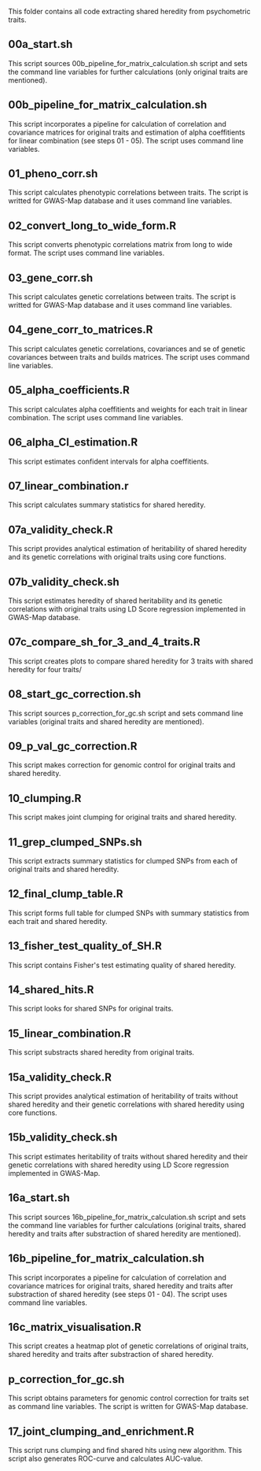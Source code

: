 This folder contains all code extracting shared heredity from psychometric traits.

## 00a_start.sh
This script sources 00b_pipeline_for_matrix_calculation.sh script and sets the command line variables for further calculations (only original traits are mentioned). 

## 00b_pipeline_for_matrix_calculation.sh
This script incorporates a pipeline for calculation of correlation and covariance matrices for original traits and estimation of alpha coeffitients for linear combination (see steps 01 - 05). The script uses command line variables.

## 01_pheno_corr.sh
This script calculates phenotypic correlations between traits. The script is writted for GWAS-Map database and it uses command line variables.

## 02_convert_long_to_wide_form.R
This script converts phenotypic correlations matrix from long to wide format. The script uses command line variables.

## 03_gene_corr.sh
This script calculates genetic correlations between traits. The script is writted for GWAS-Map database and it uses command line variables.

## 04_gene_corr_to_matrices.R
This script calculates genetic correlations, covariances and se of genetic covariances between traits and builds matrices. The script uses command line variables.

## 05_alpha_coefficients.R
This script calculates alpha coeffitients and weights for each trait in linear combination. The script uses command line variables.

## 06_alpha_CI_estimation.R
This script estimates confident intervals for alpha coeffitients.

## 07_linear_combination.r
This script calculates summary statistics for shared heredity.

## 07a_validity_check.R
This script provides analytical estimation of heritability of shared heredity and its genetic correlations with original traits using core functions.

## 07b_validity_check.sh
This script estimates heredity of shared heritability and its genetic correlations with original traits using LD Score regression implemented in GWAS-Map database.

## 07c_compare_sh_for_3_and_4_traits.R
This script creates plots to compare shared heredity for 3 traits with shared heredity for four traits/

## 08_start_gc_correction.sh
This script sources p_correction_for_gc.sh script and sets command line variables (original traits and shared heredity are mentioned).

## 09_p_val_gc_correction.R
This script makes correction for genomic control for original traits and shared heredity.

## 10_clumping.R
This script makes joint clumping for original traits and shared heredity.

## 11_grep_clumped_SNPs.sh
This script extracts summary statistics for clumped SNPs from each of original traits and shared heredity.

## 12_final_clump_table.R
This script forms full table for clumped SNPs with summary statistics from each trait and shared heredity.

## 13_fisher_test_quality_of_SH.R
This script contains Fisher's test estimating quality of shared heredity.

## 14_shared_hits.R
This script looks for shared SNPs for original traits. 

## 15_linear_combination.R
This script substracts shared heredity from original traits.

## 15a_validity_check.R
This script provides analytical estimation of heritability of traits without shared heredity and their genetic correlations with shared heredity using core functions.

## 15b_validity_check.sh
This script estimates heritability of traits without shared heredity and their genetic correlations with shared heredity using LD Score regression implemented in GWAS-Map.

## 16a_start.sh
This script sources 16b_pipeline_for_matrix_calculation.sh script and sets the command line variables for further calculations (original traits, shared heredity and traits after substraction of shared heredity are mentioned).

## 16b_pipeline_for_matrix_calculation.sh
This script incorporates a pipeline for calculation of correlation and covariance matrices for original traits, shared heredity and traits after substraction of shared heredity (see steps 01 - 04). The script uses command line variables.

## 16c_matrix_visualisation.R
This script creates a heatmap plot of genetic correlations of original traits, shared heredity and traits after substraction of shared heredity.

## p_correction_for_gc.sh
This script obtains parameters for genomic control correction for traits set as command line variables. The script is written for GWAS-Map database.

## 17_joint_clumping_and_enrichment.R
This script runs clumping and find shared hits using new algorithm. This script also generates ROC-curve and calculates AUC-value. 
